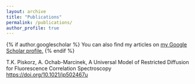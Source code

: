 ```yaml
---
layout: archive
title: "Publications"
permalink: /publications/
author_profile: true
---
```


{% if author.googlescholar %}
  You can also find my articles on <u><a href="{{author.googlescholar}}">my Google Scholar profile</a>.</u>
{% endif %}


T.K. Piskorz, A. Ochab-Marcinek, A Universal Model of Restricted Diffusion for Fluorescence Correlation Spectroscopy
https://doi.org/10.1021/jp502467u
